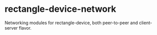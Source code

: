 rectangle-device-network
========================

Networking modules for rectangle-device, both peer-to-peer and client-server flavor.

